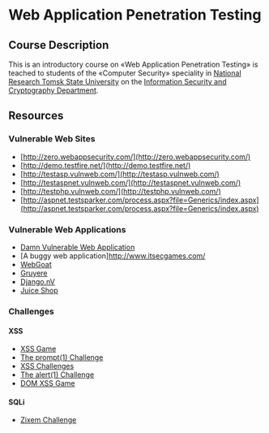 # Web Application Penetration Testing

## Course Description

This is an introductory course on «Web Application Penetration Testing» is teached to students of the «Computer Security» speciality in [National Research Tomsk State University](http://en.tsu.ru/) on the [Information Security and Cryptography Department](http://isc.tsu.ru).

## Resources

### Vulnerable Web Sites
* [http://zero.webappsecurity.com/](http://zero.webappsecurity.com/)
* [http://demo.testfire.net/](http://demo.testfire.net/)
* [http://testasp.vulnweb.com/](http://testasp.vulnweb.com/)
* [http://testaspnet.vulnweb.com/](http://testaspnet.vulnweb.com/)
* [http://testphp.vulnweb.com/](http://testphp.vulnweb.com/)
* [http://aspnet.testsparker.com/process.aspx?file=Generics/index.aspx](http://aspnet.testsparker.com/process.aspx?file=Generics/index.aspx)

### Vulnerable Web Applications
* [Damn Vulnerable Web Application](http://www.dvwa.co.uk/)
* [A buggy web application]http://www.itsecgames.com/
* [WebGoat](https://github.com/WebGoat/WebGoat)
* [Gruyere](https://google-gruyere.appspot.com/)
* [Django.nV](https://github.com/nVisium/django.nV)
* [Juice Shop](https://github.com/bkimminich/juice-shop)

### Challenges

#### XSS
* [XSS Game](https://xss-game.appspot.com/)
* [The prompt(1) Challenge](http://prompt.ml)
* [XSS Challenges](http://xss-quiz.int21h.jp/)
* [The alert(1) Challenge](https://escape.alf.nu/)
* [DOM XSS Game](http://www.domxss.com/domxss/)

#### SQLi
* [Zixem Challenge](http://www.zixem.altervista.org/SQLi/)
